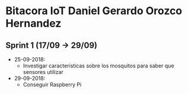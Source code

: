 # Bitacora IoT Daniel Gerardo Orozco Hernandez
## Sprint 1 (17/09 &rarr; 29/09)
* 25-09-2018:
    * Investigar caracteristicas sobre los mosquitos para saber que sensores utilizar
* 29-09-2018:
    * Conseguir Raspberry Pi
